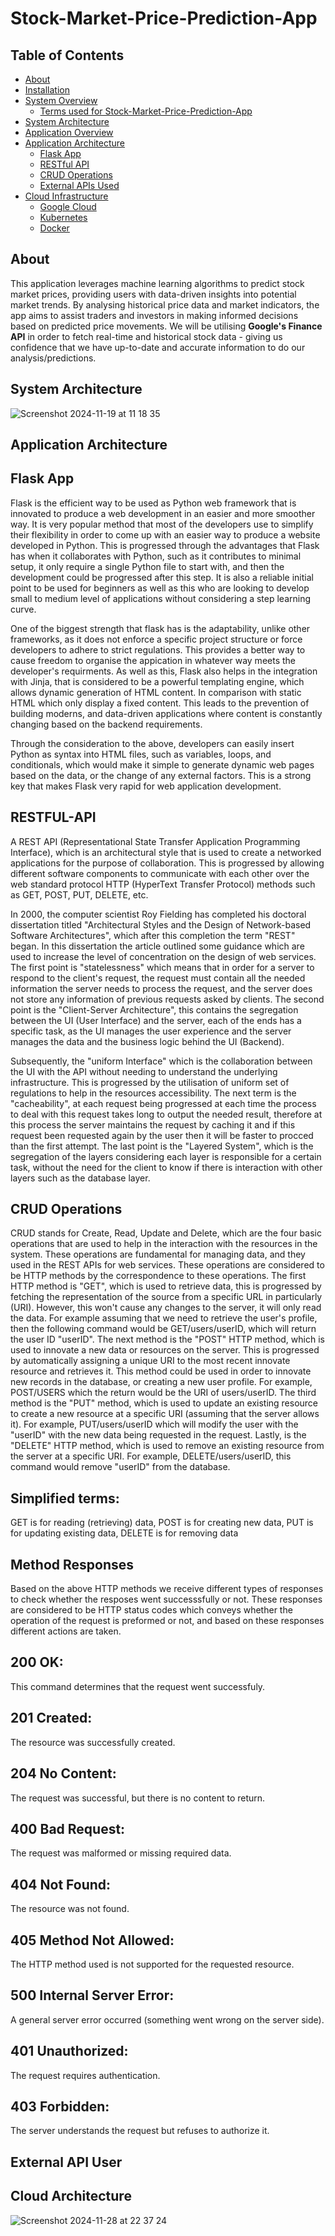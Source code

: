 # Stock-Market-Price-Prediction-App

## Table of Contents

- [About](#about)
- [Installation](#installation)
- [System Overview](#system-overview)
  - [Terms used for Stock-Market-Price-Prediction-App](#terms-used-for-Stock-Market-Price-Prediction-App)
- [System Architecture](#system-architecture)
- [Application Overview](#application-overview)
- [Application Architecture](#application-architecture)
  - [Flask App](#flask-app)
  - [RESTful API](#restful-api)
  - [CRUD Operations](#crud-operations)
  - [External APIs Used](#external-apis-used)
- [Cloud Infrastructure](#cloud-infrastructure)
  - [Google Cloud](#google-cloud)
  - [Kubernetes](#kubernetes)
  - [Docker](#docker)

## About

This application leverages machine learning algorithms to predict stock market prices, providing users with data-driven insights into potential market trends. By analysing historical price data and market indicators, the app aims to assist traders and investors in making informed decisions based on predicted price movements. We will be utilising **Google's Finance API** in order to fetch real-time and historical stock data - giving us confidence that we have up-to-date and accurate information to do our analysis/predictions.

## System Architecture

![Screenshot 2024-11-19 at 11 18 35](https://github.com/user-attachments/assets/f8960847-e587-4efc-91b0-4c27fac68059)


## Application Architecture

## Flask App
Flask is the efficient way to be used as Python web framework that is innovated to produce a web development in an easier and more smoother way. It is very popular method that most of the developers use to simplify their flexibility in order to come up with an easier way to produce a website developed in Python. This is progressed through the advantages that Flask has when it collaborates with Python, such as it contributes to minimal setup, it only require a single Python file to start with, and then the development could be progressed after this step. It is also a reliable initial point to be used for beginners as well as this who are looking to develop small to medium level of applications without considering a step learning curve. 

One of the biggest strength that flask has is the adaptability, unlike other frameworks, as it does not enforce a specific project structure or force developers to adhere to strict regulations. This provides a better way to cause freedom to organise the appication in whatever way meets the developer's requirments. As well as this, Flask also helps in the integration with Jinja, that is considered to be a powerful templating engine, which allows dynamic generation of HTML content. In comparison with static HTML which only display a fixed content. This leads to the prevention of building moderns, and data-driven applications where content is constantly changing based on the backend requirements. 

Through the consideration to the above, developers can easily insert Python as syntax into HTML files, such as variables, loops, and conditionals, which would make it simple to generate dynamic web pages based on the data, or the change of any external factors. This is a strong key that makes Flask very rapid for web application development. 

## RESTFUL-API
A REST API (Representational State Transfer Application Programming Interface), which is an architectural style that is used to create a networked applications for the purpose of collaboration. This is progressed by allowing different software components to communicate with each other over the web standard protocol HTTP (HyperText Transfer Protocol) methods such as GET, POST, PUT, DELETE, etc. 

In 2000, the computer scientist Roy Fielding has completed his doctoral dissertation titled "Architectural Styles and the Design of Network-based Software Architectures", which after this completion the term "REST" began. In this dissertation the article outlined some guidance which are used to increase the level of concentration on the design of web services. The first point is "statelessness" which means that in order for a server to respond to the client's request, the request must contain all the needed information the server needs to process the request, and the server does not store any information of previous requests asked by clients. The second point is the "Client-Server Architecture", this contains the segregation between the UI (User Interface) and the server, each of the ends has a specific task, as the UI manages the user experience and the server manages the data and the business logic behind the UI (Backend). 

Subsequently, the "uniform Interface" which is the collaboration between the UI with the API without needing to understand the underlying infrastructure. This is progressed by the utilisation of uniform set of regulations to help in the resources accessibility. The next term is the "cacheability", at each request being progressed at each time the process to deal with this request takes long to output the needed result, therefore at this process the server maintains the request by caching it and if this request been requested again by the user then it will be faster to procced than the first attempt. The last point is the "Layered System", which is the segregation of the layers considering each layer is responsible for a certain task, without the need for the client to know if there is interaction with other layers such as the database layer.


## CRUD Operations 

CRUD stands for Create, Read, Update and Delete, which are the four basic operations that are used to help in the interaction with the resources in the system. These operations are fundamental for managing data, and they used in the REST APIs for web services. These operations are considered to be HTTP methods by the correspondence to these operations. The first HTTP method is "GET", which is used to retrieve data, this is progressed by fetching the representation of the source from a specific URL in particularly (URI). However, this won't cause any changes to the server, it will only read the data. For example assuming that we need to retrieve the user's profile, then the following command would be GET/users/userID, which will return the user ID "userID". The next method is the "POST" HTTP method, which is used to innovate a new data or resources on the server. This is progressed by automatically assigning a unique URI to the most recent innovate resource and retrieves it. This method could be used in order to innovate new records in the database, or creating a new user profile. For example, POST/USERS which the return would be the URI of users/userID. The third method is the "PUT" method, which is used to update an existing resource to create a new resource at a specific URI (assuming that the server allows it). For example, PUT/users/userID which will modify the user with the "userID" with the new data being requested in the request. Lastly, is the "DELETE" HTTP method, which is used to remove an existing resource from the server at a specific URI. For example, DELETE/users/userID, this command would remove "userID" from the database. 

## Simplified terms: 
GET is for reading (retrieving) data,
POST is for creating new data,
PUT is for updating existing data,
DELETE is for removing data


## Method Responses
Based on the above HTTP methods we receive different types of responses to check whether the resposes went successsfully or not. These responses are considered to be HTTP status codes which conveys whether the operation of the request is preformed or not, and based on these responses different actions are taken.

## 200 OK:
This command determines that the request went successfuly.
## 201 Created:
The resource was successfully created. 
## 204 No Content:
The request was successful, but there is no content to return.
##  400 Bad Request: 
The request was malformed or missing required data.
## 404 Not Found: 
The resource was not found.
## 405 Method Not Allowed:
The HTTP method used is not supported for the requested resource.
## 500 Internal Server Error:
A general server error occurred (something went wrong on the server side).
## 401 Unauthorized: 
The request requires authentication.
## 403 Forbidden: 
The server understands the request but refuses to authorize it.




## External API User


## Cloud Architecture

![Screenshot 2024-11-28 at 22 37 24](https://github.com/user-attachments/assets/6cd9e58a-c665-4186-99d9-99de415926df)
